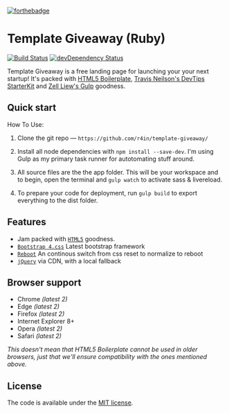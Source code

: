 [![forthebadge](https://forthebadge.com/images/badges/built-with-love.svg)](https://forthebadge.com)

# Template Giveaway (Ruby)

[![Build Status](https://travis-ci.org/h5bp/html5-boilerplate.svg)](https://travis-ci.org/h5bp/html5-boilerplate)
[![devDependency Status](https://david-dm.org/h5bp/html5-boilerplate/dev-status.svg)](https://david-dm.org/h5bp/html5-boilerplate#info=devDependencies)

Template Giveaway is a free landing page for launching your your next startup! It's packed with [HTML5 Boilerplate](https://html5boilerplate.com), [Travis Neilson's DevTips StarterKit](https://github.com/DevTips/DevTips-Starter-Kit) and [Zell Liew's Gulp](http://zellwk.com/blog/gulp-tutorial/) goodness.

## Quick start

How To Use:

1.  Clone the git repo — `https://github.com/r4in/template-giveaway/`

2.  Install all node dependencies with `npm install --save-dev`. I'm using Gulp as my primary task runner for autotomating stuff around.

3.  All source files are the the app folder. This will be your workspace and to begin, open the terminal and `gulp watch` to activate sass & livereload.

4.  To prepare your code for deployment, run `gulp build` to export everything to the dist folder.

## Features

- Jam packed with [`HTML5`](https://html5boilerplate.com/) goodness.
- [`Bootstrap 4.css`](https://getbootstrap.com/)
  Latest bootstrap framework
- [`Reboot`](https://github.com/twbs/bootstrap/blob/v4-dev/scss/_reboot.scss)
  An continous switch from css reset to normalize to reboot
- [`jQuery`](https://jquery.com/) via CDN, with a local fallback

## Browser support

- Chrome _(latest 2)_
- Edge _(latest 2)_
- Firefox _(latest 2)_
- Internet Explorer 8+
- Opera _(latest 2)_
- Safari _(latest 2)_

_This doesn't mean that HTML5 Boilerplate cannot be used in older browsers, just that we'll ensure compatibility with the ones mentioned above._

## License

The code is available under the [MIT license](LICENSE.txt).

